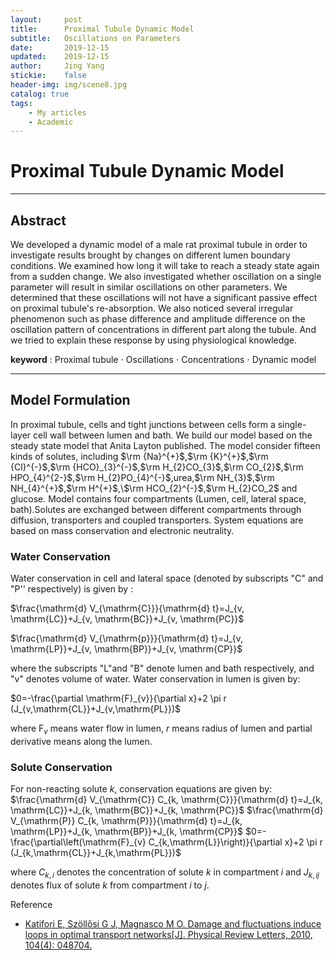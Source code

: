 ```yaml
---
layout:     post
title:      Proximal Tubule Dynamic Model
subtitle:   Oscillations on Parameters
date:       2019-12-15
updated:    2019-12-15
author:     Jing Yang
stickie:    false
header-img: img/scene8.jpg
catalog: true
tags:
    - My articles
    - Academic
---
```

# Proximal Tubule Dynamic Model

-----

## Abstract

We developed a dynamic model of a male rat proximal tubule in order to investigate results brought by changes on different lumen boundary conditions. We examined how long it will take to reach a steady state again from a sudden change. We also investigated whether oscillation on a single parameter will result in similar oscillations on other parameters. We determined that these oscillations will not have a significant passive effect on proximal tubule's re-absorption. We also noticed several irregular phenomenon such as phase difference and amplitude difference on the oscillation pattern of concentrations in different part along the tubule. And we tried to explain these response by using physiological knowledge.

**keyword** : Proximal tubule $\cdot$ Oscillations $\cdot$ Concentrations $\cdot$ Dynamic model

-----
## Model Formulation

In proximal tubule, cells and tight junctions between cells form a single-layer cell wall between lumen and bath. We build our model based on the steady state model that Anita Layton published. The model consider fifteen kinds of solutes, including $\rm {Na}^{+}$,$\rm {K}^{+}$,$\rm {Cl}^{-}$,$\rm {HCO}_{3}^{-}$,$\rm H_{2}CO_{3}$,$\rm CO_{2}$,$\rm HPO_{4}^{2-}$,$\rm H_{2}PO_{4}^{-}$,urea,$\rm NH_{3}$,$\rm NH_{4}^{+}$,$\rm H^{+}$,\\$\rm HCO_{2}^{-}$,$\rm H_{2}CO_2$ and glucose. Model contains four compartments (Lumen, cell, lateral space, bath).Solutes are exchanged between different compartments through diffusion, transporters and coupled transporters. System equations are based on mass conservation and electronic neutrality. 

### Water Conservation

Water conservation in cell and lateral space (denoted by subscripts "C" and "P'' respectively) is given by :

$\frac{\mathrm{d} V_{\mathrm{C}}}{\mathrm{d} t}=J_{v, \mathrm{LC}}+J_{v, \mathrm{BC}}+J_{v, \mathrm{PC}}$

$\frac{\mathrm{d} V_{\mathrm{p}}}{\mathrm{d} t}=J_{v, \mathrm{LP}}+J_{v, \mathrm{BP}}+J_{v, \mathrm{CP}}$

where the subscripts "L"and "B" denote lumen and bath respectively, and "v" denotes volume of water. Water conservation in lumen is given by:

$0=-\frac{\partial \mathrm{F}_{v}}{\partial x}+2 \pi r (J_{v,\mathrm{CL}}+J_{v,\mathrm{PL}})$

where $\mathrm{F}_{v}$ means water flow in lumen, $r$ means radius of lumen and partial derivative means along the lumen.

### Solute Conservation

For non-reacting solute $k$, conservation equations are given by:
$\frac{\mathrm{d} V_{\mathrm{C}} C_{k, \mathrm{C}}}{\mathrm{d} t}=J_{k, \mathrm{LC}}+J_{k, \mathrm{BC}}+J_{k, \mathrm{PC}}$
$\frac{\mathrm{d} V_{\mathrm{P}} C_{k, \mathrm{P}}}{\mathrm{d} t}=J_{k, \mathrm{LP}}+J_{k, \mathrm{BP}}+J_{k, \mathrm{CP}}$
$0=-\frac{\partial\left(\mathrm{F}_{v} C_{k,\mathrm{L}}\right)}{\partial x}+2 \pi r (J_{k,\mathrm{CL}}+J_{k,\mathrm{PL}})$

where $C_{k,i}$ denotes the concentration of solute $k$ in compartment $i$ and $J_{k,ij}$ denotes flux of solute $k$ from compartment $i$ to $j$.

Reference

* [Katifori E, Szöllősi G J, Magnasco M O. Damage and fluctuations induce loops in optimal transport networks[J]. Physical Review Letters, 2010, 104(4): 048704.](https://journals.aps.org/prl/abstract/10.1103/PhysRevLett.104.048704)